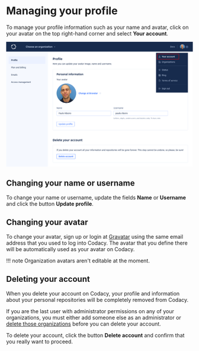 # Managing your profile

To manage your profile information such as your name and avatar, click on your avatar on the top right-hand corner and select **Your account**.

![Managing your profile](images/profile.png)

## Changing your name or username

To change your name or username, update the fields **Name** or **Username** and click the button **Update profile**.

## Changing your avatar

To change your avatar, sign up or login at [Gravatar](https://www.gravatar.com/) using the same email address that you used to log into Codacy. The avatar that you define there will be automatically used as your avatar on Codacy.

!!! note
    Organization avatars aren't editable at the moment.

## Deleting your account

When you delete your account on Codacy, your profile and information about your personal repositories will be completely removed from Codacy.

If you are the last user with administrator permissions on any of your organizations, you must either add someone else as an administrator or [delete those organizations](../organizations/what-are-synced-organizations.md#deleting-an-organization) before you can delete your account.

To delete your account, click the button **Delete account** and confirm that you really want to proceed.

